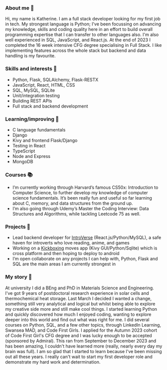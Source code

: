 ### About me :snake:

Hi, my name is Katherine. I am a full stack developer looking for my first job in tech. My strongest language is Python; I've been focussing on advancing my knowledge, skills and coding quality here in an effort to build overall programming expertise that I can transfer to other languages also. I'm also well experienced in SQL, JavaScript, and React.js. At the end of 2023 I completed the 16 week intensive CFG degree specialising in Full Stack. I like implementing features across the whole stack but backend and data handling is my favourite.

### Skills and interests :bug:
- Python, Flask, SQLAlchemy, Flask-RESTX
- JavaScript, React, HTML, CSS
- SQL, MySQL, SQLite
- Unit/integration testing
- Building REST APIs
- Full stack and backend development

### Learning/improving 🌱
- C language fundamentals
- Django
- Kivy and frontend Flask/Django
- Testing in React
- TypeScript
- Node and Express
- MongoDB

### Courses :books:
- I’m currently working through Harvard’s famous CS50x: Introduction to Computer Science, to further develop my knowledge of computer science fundamentals. It’s been really fun and useful so far learning about C, memory, and data structures from the ground up.
- I’m also going through Udemy’s Master the Coding Interview: Data Structures and Algorithms, while tackling Leetcode 75 as well.

### Projects :rocket:
- Lead backend developer for [IntroVerse](https://github.com/Angel2001-programmer/Introverse) (React.js/Python/MySQL), a safe haven for introverts who love reading, anime, and games
- Working on a [Kickboxing](https://github.com/Meteorstrike1/kbmovesapp) moves app (Kivy GUI/Python/Sqlite) which is cross platform and then hoping to deploy to android
- I’m open collaborate on any projects I can help with, Python, Flask and SQL are the main areas I am currently strongest in

### My story :european_castle:
At university I did a BEng and PhD in Materials Science and Engineering. I've got 9 years of postdoctoral research experience in solar cells and thermochemical heat storage. Last March I decided I wanted a change, something still very analytical and logical but whilst being able to explore my creative side more and still make cool things. I started learning Python and quickly discovered how much I enjoyed coding, wanting to explore deeper into this world and find out what was right for me. I did several courses on Python, SQL, and a few other topics, through LinkedIn Learning, Swansea MAD, and Code First Girls. I applied for the Autumn 2023 cohort of Code First Girl's CFG degree and I was lucky enough to be accepted (sponsored by Admiral). This ran from September to December 2023 and has been amazing, I couldn't have learned more (really, nearly every day my brain was full). I am so glad that I started to learn because I've been missing out all these years. I really can't wait to start my first developer role and demonstrate my hard work and determination.

<!--
**Meteorstrike1/Meteorstrike1** is a ✨ _special_ ✨ repository because its `README.md` (this file) appears on your GitHub profile.

Here are some ideas to get you started:

- 🔭 I’m currently working on ...
- 🌱 I’m currently learning ...
- 👯 I’m looking to collaborate on ...
- 🤔 I’m looking for help with ...
- 💬 Ask me about ...
- 📫 How to reach me: ...
- 😄 Pronouns: ...
- ⚡ Fun fact: ...
:snake:
-->
